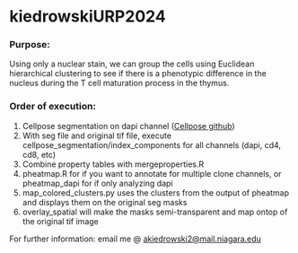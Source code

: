 # kiedrowskiURP2024

### Purpose:
Using only a nuclear stain, we can group the cells using Euclidean hierarchical clustering to see if there is a phenotypic difference in the nucleus during the T cell maturation process in the thymus.

### Order of execution:
1. Cellpose segmentation on dapi channel ([Cellpose github](https://github.com/MouseLand/cellpose))    
2. With seg file and original tif file, execute cellpose_segmentation/index_components for all channels (dapi, cd4, cd8, etc)  
3. Combine property tables with mergeproperties.R  
4. pheatmap.R for if you want to annotate for multiple clone channels, or pheatmap_dapi for if only analyzing dapi    
5. map_colored_clusters.py uses the clusters from the output of pheatmap and displays them on the original seg masks  
6. overlay_spatial will make the masks semi-transparent and map ontop of the original tif image

For further information: email me @ akiedrowski2@mail.niagara.edu
